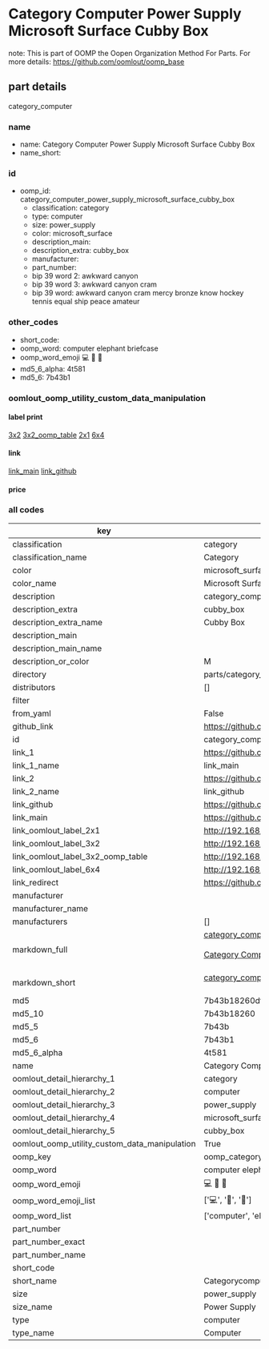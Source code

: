 # Category Computer Power Supply Microsoft Surface Cubby Box  

note: This is part of OOMP the Oopen Organization Method For Parts. For more details: https://github.com/oomlout/oomp_base

##  part details
  



category_computer



### name
* name: Category Computer Power Supply Microsoft Surface Cubby Box
* name_short: 
### id
* oomp_id: category_computer_power_supply_microsoft_surface_cubby_box
  * classification: category
  * type: computer
  * size: power_supply
  * color: microsoft_surface
  * description_main: 
  * description_extra: cubby_box
  * manufacturer: 
  * part_number: 
  * bip 39 word 2: awkward canyon
  * bip 39 word 3: awkward canyon cram
  * bip 39 word: awkward canyon cram mercy bronze know hockey tennis equal ship peace amateur

### other_codes
* short_code: 
* oomp_word: computer elephant briefcase
* oomp_word_emoji :computer: :elephant: :briefcase:
* md5_6_alpha: 4t581
* md5_6: 7b43b1






### oomlout_oomp_utility_custom_data_manipulation
#### label print
[3x2](http://192.168.1.245:1112/?label=oomp%204t581)
[3x2_oomp_table](http://192.168.1.108:1112/?label=oomp%204t581)
[2x1](http://192.168.1.242:1112/?label=oomp%204t581)
[6x4](http://192.168.1.55:1112/?label=oomp%204t581)    

#### link

[link_main](https://github.com/oomlout/oomlout_oomp_version_1_messy/tree/main/parts/category_computer_power_supply_microsoft_surface_cubby_box) [link_github](https://github.com/oomlout/oomlout_oomp_version_1_messy/tree/main/parts/category_computer_power_supply_microsoft_surface_cubby_box)                             

#### price







### all codes 
| key | value |  
| --- | --- |  
| classification | category |  
| classification_name | Category |  
| color | microsoft_surface |  
| color_name | Microsoft Surface |  
| description | category_computer |  
| description_extra | cubby_box |  
| description_extra_name | Cubby Box |  
| description_main |  |  
| description_main_name |  |  
| description_or_color | M  |  
| directory | parts/category_computer_power_supply_microsoft_surface_cubby_box |  
| distributors | [] |  
| filter |  |  
| from_yaml | False |  
| github_link | https://github.com/oomlout/oomlout_oomp_part_src/tree/main/parts/category_computer_power_supply_microsoft_surface_cubby_box |  
| id | category_computer_power_supply_microsoft_surface_cubby_box |  
| link_1 | https://github.com/oomlout/oomlout_oomp_version_1_messy/tree/main/parts/category_computer_power_supply_microsoft_surface_cubby_box |  
| link_1_name | link_main |  
| link_2 | https://github.com/oomlout/oomlout_oomp_version_1_messy/tree/main/parts/category_computer_power_supply_microsoft_surface_cubby_box |  
| link_2_name | link_github |  
| link_github | https://github.com/oomlout/oomlout_oomp_version_1_messy/tree/main/parts/category_computer_power_supply_microsoft_surface_cubby_box |  
| link_main | https://github.com/oomlout/oomlout_oomp_version_1_messy/tree/main/parts/category_computer_power_supply_microsoft_surface_cubby_box |  
| link_oomlout_label_2x1 | http://192.168.1.242:1112/?label=oomp%204t581 |  
| link_oomlout_label_3x2 | http://192.168.1.245:1112/?label=oomp%204t581 |  
| link_oomlout_label_3x2_oomp_table | http://192.168.1.108:1112/?label=oomp%204t581 |  
| link_oomlout_label_6x4 | http://192.168.1.55:1112/?label=oomp%204t581 |  
| link_redirect | https://github.com/oomlout/oomlout_oomp_version_1_messy/tree/main/parts/category_computer_power_supply_microsoft_surface_cubby_box |  
| manufacturer |  |  
| manufacturer_name |  |  
| manufacturers | [] |  
| markdown_full | [category_computer_power_supply_microsoft_surface_cubby_box](none)<br>[](none)<br>[Category Computer Power Supply Microsoft Surface Cubby Box](none)<br><br> |  
| markdown_short | [category_computer_power_supply_microsoft_surface_cubby_box](none)<br><br> |  
| md5 | 7b43b18260df2d8def8e58b464487086 |  
| md5_10 | 7b43b18260 |  
| md5_5 | 7b43b |  
| md5_6 | 7b43b1 |  
| md5_6_alpha | 4t581 |  
| name | Category Computer Power Supply Microsoft Surface Cubby Box |  
| oomlout_detail_hierarchy_1 | category |  
| oomlout_detail_hierarchy_2 | computer |  
| oomlout_detail_hierarchy_3 | power_supply |  
| oomlout_detail_hierarchy_4 | microsoft_surface |  
| oomlout_detail_hierarchy_5 | cubby_box |  
| oomlout_oomp_utility_custom_data_manipulation | True |  
| oomp_key | oomp_category_computer_power_supply_microsoft_surface_cubby_box |  
| oomp_word | computer elephant briefcase |  
| oomp_word_emoji | :computer: :elephant: :briefcase: |  
| oomp_word_emoji_list | [':computer:', ':elephant:', ':briefcase:'] |  
| oomp_word_list | ['computer', 'elephant', 'briefcase'] |  
| part_number |  |  
| part_number_exact |  |  
| part_number_name |  |  
| short_code |  |  
| short_name | Categorycomputer |  
| size | power_supply |  
| size_name | Power Supply |  
| type | computer |  
| type_name | Computer |  
